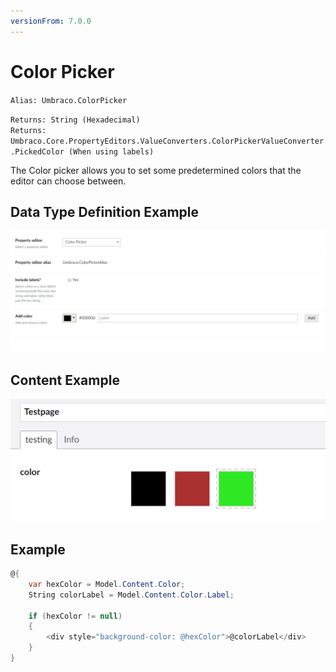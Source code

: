 ```yaml
---
versionFrom: 7.0.0
---
```


# Color Picker

`Alias: Umbraco.ColorPicker`

`Returns: String (Hexadecimal)` <br/>
`Returns: Umbraco.Core.PropertyEditors.ValueConverters.ColorPickerValueConverter.PickedColor (When using labels)`

The Color picker allows you to set some predetermined colors that the editor can choose between.

## Data Type Definition Example

![Color Picker Data Type Definition](images/Color-Picker-DataType.png)

## Content Example

![Color Picker Content](images/Color-Picker-Content.png)

## Example

```csharp
@{
    var hexColor = Model.Content.Color;
    String colorLabel = Model.Content.Color.Label;

    if (hexColor != null)
    {
        <div style="background-color: @hexColor">@colorLabel</div>
    }
}
```
